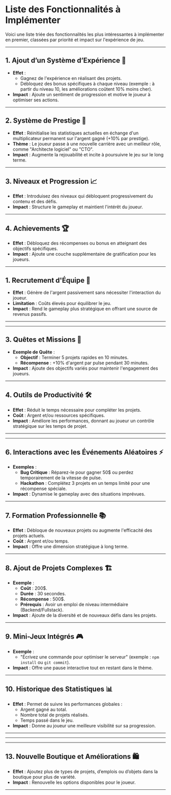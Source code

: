 # Liste des Fonctionnalités à Implémenter

Voici une liste triée des fonctionnalités les plus intéressantes à implémenter en premier, classées par priorité et impact sur l'expérience de jeu.

---

## **1. Ajout d’un Système d’Expérience** 🌟
- **Effet** : 
  - Gagnez de l'expérience en réalisant des projets.
  - Débloquez des bonus spécifiques à chaque niveau (exemple : à partir du niveau 10, les améliorations coûtent 10% moins cher).
- **Impact** : Ajoute un sentiment de progression et motive le joueur à optimiser ses actions.

---

## **2. Système de Prestige** 🔄
- **Effet** : Réinitialise les statistiques actuelles en échange d'un multiplicateur permanent sur l'argent gagné (+10% par prestige).
- **Thème** : Le joueur passe à une nouvelle carrière avec un meilleur rôle, comme "Architecte logiciel" ou "CTO".
- **Impact** : Augmente la rejouabilité et incite à poursuivre le jeu sur le long terme.

---

## **3. Niveaux et Progression** 📈
- **Effet** : Introduisez des niveaux qui débloquent progressivement du contenu et des défis.
- **Impact** : Structure le gameplay et maintient l'intérêt du joueur.

---

## **4. Achievements** 🏆
- **Effet** : Débloquez des récompenses ou bonus en atteignant des objectifs spécifiques.
- **Impact** : Ajoute une couche supplémentaire de gratification pour les joueurs.

---






## **1. Recrutement d'Équipe** 🤝
- **Effet** : Génère de l'argent passivement sans nécessiter l'interaction du joueur.
- **Limitation** : Coûts élevés pour équilibrer le jeu.
- **Impact** : Rend le gameplay plus stratégique en offrant une source de revenus passifs.

---



---

## **3. Quêtes et Missions** 🎯
- **Exemple de Quête** :
  - **Objectif** : Terminer 5 projets rapides en 10 minutes.
  - **Récompense** : +10% d'argent par pulse pendant 30 minutes.
- **Impact** : Ajoute des objectifs variés pour maintenir l'engagement des joueurs.

---

## **4. Outils de Productivité** 🛠️
- **Effet** : Réduit le temps nécessaire pour compléter les projets.
- **Coût** : Argent et/ou ressources spécifiques.
- **Impact** : Améliore les performances, donnant au joueur un contrôle stratégique sur les temps de projet.

---



---

## **6. Interactions avec les Événements Aléatoires** ⚡
- **Exemples** :
  - **Bug Critique** : Réparez-le pour gagner 50$ ou perdez temporairement de la vitesse de pulse.
  - **Hackathon** : Complétez 3 projets en un temps limité pour une récompense spéciale.
- **Impact** : Dynamise le gameplay avec des situations imprévues.

---

## **7. Formation Professionnelle** 📚
- **Effet** : Débloque de nouveaux projets ou augmente l'efficacité des projets actuels.
- **Coût** : Argent et/ou temps.
- **Impact** : Offre une dimension stratégique à long terme.

---

## **8. Ajout de Projets Complexes** 🏗️
- **Exemple** :
  - **Coût** : 200$.
  - **Durée** : 30 secondes.
  - **Récompense** : 500$.
  - **Prérequis** : Avoir un emploi de niveau intermédiaire (Backend/Fullstack).
- **Impact** : Ajoute de la diversité et de nouveaux défis dans les projets.

---

## **9. Mini-Jeux Intégrés** 🎮
- **Exemple** : 
  - "Écrivez une commande pour optimiser le serveur" (exemple : `npm install` ou `git commit`).
- **Impact** : Offre une pause interactive tout en restant dans le thème.

---

## **10. Historique des Statistiques** 📊
- **Effet** : Permet de suivre les performances globales :
  - Argent gagné au total.
  - Nombre total de projets réalisés.
  - Temps passé dans le jeu.
- **Impact** : Donne au joueur une meilleure visibilité sur sa progression.

---


---


---

## **13. Nouvelle Boutique et Améliorations** 🛍️
- **Effet** : Ajoutez plus de types de projets, d’emplois ou d’objets dans la boutique pour plus de variété.
- **Impact** : Renouvelle les options disponibles pour le joueur.

---
